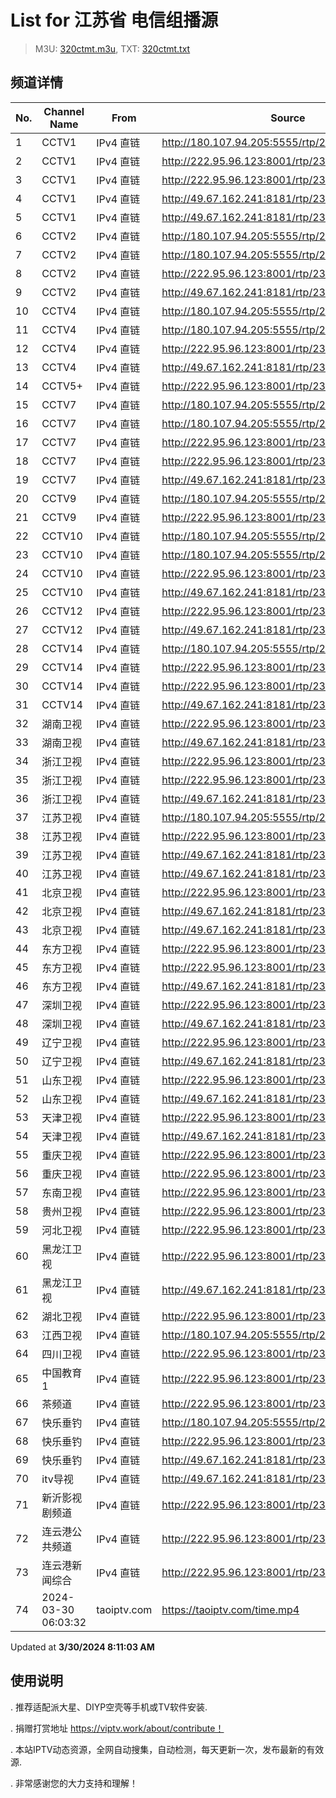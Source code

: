 # List for **江苏省 电信组播源**

> M3U: [320ctmt.m3u](/320ctmt.m3u), TXT: [320ctmt.txt](/txt/320ctmt.txt)

## 频道详情

| No. | Channel Name | From | Source |
| --- | ------------ | ---- | ------ |
| 1 | CCTV1 | IPv4 直链 | <http://180.107.94.205:5555/rtp/239.49.8.129:6000> |
| 2 | CCTV1 | IPv4 直链 | <http://222.95.96.123:8001/rtp/239.49.8.129:6000> |
| 3 | CCTV1 | IPv4 直链 | <http://222.95.96.123:8001/rtp/239.49.8.19:9614> |
| 4 | CCTV1 | IPv4 直链 | <http://49.67.162.241:8181/rtp/239.49.8.129:6000> |
| 5 | CCTV1 | IPv4 直链 | <http://49.67.162.241:8181/rtp/239.49.8.19:9614> |
| 6 | CCTV2 | IPv4 直链 | <http://180.107.94.205:5555/rtp/239.49.8.130:6000> |
| 7 | CCTV2 | IPv4 直链 | <http://180.107.94.205:5555/rtp/239.49.8.50:9802> |
| 8 | CCTV2 | IPv4 直链 | <http://222.95.96.123:8001/rtp/239.49.8.130:6000> |
| 9 | CCTV2 | IPv4 直链 | <http://49.67.162.241:8181/rtp/239.49.8.50:9802> |
| 10 | CCTV4 | IPv4 直链 | <http://180.107.94.205:5555/rtp/239.49.8.131:6000> |
| 11 | CCTV4 | IPv4 直链 | <http://180.107.94.205:5555/rtp/239.49.8.51:9806> |
| 12 | CCTV4 | IPv4 直链 | <http://222.95.96.123:8001/rtp/239.49.8.51:9806> |
| 13 | CCTV4 | IPv4 直链 | <http://49.67.162.241:8181/rtp/239.49.8.131:6000> |
| 14 | CCTV5+ | IPv4 直链 | <http://222.95.96.123:8001/rtp/239.49.8.18:9610> |
| 15 | CCTV7 | IPv4 直链 | <http://180.107.94.205:5555/rtp/239.49.8.132:6000> |
| 16 | CCTV7 | IPv4 直链 | <http://180.107.94.205:5555/rtp/239.49.8.52:9810> |
| 17 | CCTV7 | IPv4 直链 | <http://222.95.96.123:8001/rtp/239.49.8.132:6000> |
| 18 | CCTV7 | IPv4 直链 | <http://222.95.96.123:8001/rtp/239.49.8.52:9810> |
| 19 | CCTV7 | IPv4 直链 | <http://49.67.162.241:8181/rtp/239.49.8.132:6000> |
| 20 | CCTV9 | IPv4 直链 | <http://180.107.94.205:5555/rtp/239.49.8.53:9814> |
| 21 | CCTV9 | IPv4 直链 | <http://222.95.96.123:8001/rtp/239.49.8.53:9814> |
| 22 | CCTV10 | IPv4 直链 | <http://180.107.94.205:5555/rtp/239.49.8.134:6000> |
| 23 | CCTV10 | IPv4 直链 | <http://180.107.94.205:5555/rtp/239.49.8.54:9818> |
| 24 | CCTV10 | IPv4 直链 | <http://222.95.96.123:8001/rtp/239.49.8.54:9818> |
| 25 | CCTV10 | IPv4 直链 | <http://49.67.162.241:8181/rtp/239.49.8.134:6000> |
| 26 | CCTV12 | IPv4 直链 | <http://222.95.96.123:8001/rtp/239.49.8.135:6000> |
| 27 | CCTV12 | IPv4 直链 | <http://49.67.162.241:8181/rtp/239.49.8.55:9822> |
| 28 | CCTV14 | IPv4 直链 | <http://180.107.94.205:5555/rtp/239.49.8.56:9826> |
| 29 | CCTV14 | IPv4 直链 | <http://222.95.96.123:8001/rtp/239.49.8.136:6000> |
| 30 | CCTV14 | IPv4 直链 | <http://222.95.96.123:8001/rtp/239.49.8.56:9826> |
| 31 | CCTV14 | IPv4 直链 | <http://49.67.162.241:8181/rtp/239.49.8.56:9826> |
| 32 | 湖南卫视 | IPv4 直链 | <http://222.95.96.123:8001/rtp/239.49.8.12:9418> |
| 33 | 湖南卫视 | IPv4 直链 | <http://49.67.162.241:8181/rtp/239.49.8.142:6000> |
| 34 | 浙江卫视 | IPv4 直链 | <http://222.95.96.123:8001/rtp/239.49.8.139:6000> |
| 35 | 浙江卫视 | IPv4 直链 | <http://222.95.96.123:8001/rtp/239.49.8.20:9618> |
| 36 | 浙江卫视 | IPv4 直链 | <http://49.67.162.241:8181/rtp/239.49.8.20:9618> |
| 37 | 江苏卫视 | IPv4 直链 | <http://180.107.94.205:5555/rtp/239.49.0.126:8000> |
| 38 | 江苏卫视 | IPv4 直链 | <http://222.95.96.123:8001/rtp/239.49.0.126:8000> |
| 39 | 江苏卫视 | IPv4 直链 | <http://49.67.162.241:8181/rtp/239.49.8.138:6000> |
| 40 | 江苏卫视 | IPv4 直链 | <http://49.67.162.241:8181/rtp/239.49.8.16:9602> |
| 41 | 北京卫视 | IPv4 直链 | <http://222.95.96.123:8001/rtp/239.49.8.11:9414> |
| 42 | 北京卫视 | IPv4 直链 | <http://49.67.162.241:8181/rtp/239.49.8.11:9414> |
| 43 | 北京卫视 | IPv4 直链 | <http://49.67.162.241:8181/rtp/239.49.8.141:6000> |
| 44 | 东方卫视 | IPv4 直链 | <http://222.95.96.123:8001/rtp/239.49.8.140:6000> |
| 45 | 东方卫视 | IPv4 直链 | <http://222.95.96.123:8001/rtp/239.49.8.17:9606> |
| 46 | 东方卫视 | IPv4 直链 | <http://49.67.162.241:8181/rtp/239.49.8.17:9606> |
| 47 | 深圳卫视 | IPv4 直链 | <http://222.95.96.123:8001/rtp/239.49.8.15:9430> |
| 48 | 深圳卫视 | IPv4 直链 | <http://49.67.162.241:8181/rtp/239.49.8.15:9430> |
| 49 | 辽宁卫视 | IPv4 直链 | <http://222.95.96.123:8001/rtp/239.49.8.48:8000> |
| 50 | 辽宁卫视 | IPv4 直链 | <http://49.67.162.241:8181/rtp/239.49.8.48:8000> |
| 51 | 山东卫视 | IPv4 直链 | <http://222.95.96.123:8001/rtp/239.49.8.146:6000> |
| 52 | 山东卫视 | IPv4 直链 | <http://49.67.162.241:8181/rtp/239.49.8.7:9306> |
| 53 | 天津卫视 | IPv4 直链 | <http://222.95.96.123:8001/rtp/239.49.8.148:6000> |
| 54 | 天津卫视 | IPv4 直链 | <http://49.67.162.241:8181/rtp/239.49.8.35:8620> |
| 55 | 重庆卫视 | IPv4 直链 | <http://222.95.96.123:8001/rtp/239.49.8.149:6000> |
| 56 | 重庆卫视 | IPv4 直链 | <http://222.95.96.123:8001/rtp/239.49.8.57:9830> |
| 57 | 东南卫视 | IPv4 直链 | <http://222.95.96.123:8001/rtp/239.49.8.112:8000> |
| 58 | 贵州卫视 | IPv4 直链 | <http://222.95.96.123:8001/rtp/239.49.8.49:8000> |
| 59 | 河北卫视 | IPv4 直链 | <http://222.95.96.123:8001/rtp/239.49.8.188:6000> |
| 60 | 黑龙江卫视 | IPv4 直链 | <http://222.95.96.123:8001/rtp/239.49.8.144:6000> |
| 61 | 黑龙江卫视 | IPv4 直链 | <http://49.67.162.241:8181/rtp/239.49.8.144:6000> |
| 62 | 湖北卫视 | IPv4 直链 | <http://222.95.96.123:8001/rtp/239.49.8.8:9632> |
| 63 | 江西卫视 | IPv4 直链 | <http://180.107.94.205:5555/rtp/239.49.8.111:8000> |
| 64 | 四川卫视 | IPv4 直链 | <http://222.95.96.123:8001/rtp/239.49.8.110:8000> |
| 65 | 中国教育1 | IPv4 直链 | <http://222.95.96.123:8001/rtp/239.49.8.115:8000> |
| 66 | 茶频道 | IPv4 直链 | <http://222.95.96.123:8001/rtp/239.49.0.146:8000> |
| 67 | 快乐垂钓 | IPv4 直链 | <http://180.107.94.205:5555/rtp/239.49.0.114:8000> |
| 68 | 快乐垂钓 | IPv4 直链 | <http://222.95.96.123:8001/rtp/239.49.0.114:8000> |
| 69 | 快乐垂钓 | IPv4 直链 | <http://49.67.162.241:8181/rtp/239.49.0.114:8000> |
| 70 | itv导视 | IPv4 直链 | <http://49.67.162.241:8181/rtp/239.49.8.34:8612> |
| 71 | 新沂影视剧频道 | IPv4 直链 | <http://222.95.96.123:8001/rtp/239.49.0.125:8000> |
| 72 | 连云港公共频道 | IPv4 直链 | <http://222.95.96.123:8001/rtp/239.49.0.188:8000> |
| 73 | 连云港新闻综合 | IPv4 直链 | <http://222.95.96.123:8001/rtp/239.49.0.186:8000> |
| 74 | 2024-03-30 06:03:32 | taoiptv.com | <https://taoiptv.com/time.mp4> |

Updated at **3/30/2024 8:11:03 AM**

## 使用说明

. 推荐适配派大星、DIYP空壳等手机或TV软件安装.

. 捐赠打赏地址 https://viptv.work/about/contribute！

. 本站IPTV动态资源，全网自动搜集，自动检测，每天更新一次，发布最新的有效源.

. 非常感谢您的大力支持和理解！